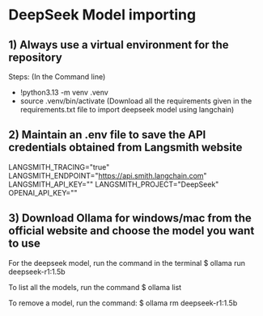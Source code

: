 # DeepSeek Model importing

## 1) Always use a virtual environment for the repository
Steps: (In the Command line)
- !python3.13 -m venv .venv
- source .venv/bin/activate
(Download all the requirements given in the requirements.txt file to import deepseek model using langchain)

## 2) Maintain an .env file to save the API credentials obtained from Langsmith website
LANGSMITH_TRACING="true"
LANGSMITH_ENDPOINT="https://api.smith.langchain.com"
LANGSMITH_API_KEY="<your langsmith API key>"
LANGSMITH_PROJECT="DeepSeek"
OPENAI_API_KEY="<your OpenAI API key>"

## 3) Download Ollama for windows/mac from the official website and choose the model you want to use 
For the deepseek model, run the command in the terminal
$ ollama run deepseek-r1:1.5b

To list all the models, run the command
$ ollama list

To remove a model, run the command: 
$ ollama rm deepseek-r1:1.5b
